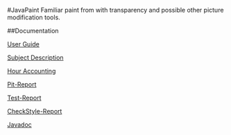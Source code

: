 #JavaPaint
Familiar paint from with transparency and possible other picture modification tools.

##Documentation

[User Guide](https://github.com/kapistelijaKrisu/JavaPaint/blob/master/Documentation/user-guide.md)

[Subject Description](https://github.com/kapistelijaKrisu/JavaPaint/blob/master/Documentation/aiheenKuvausJaRakenne.md)

[Hour Accounting](https://github.com/kapistelijaKrisu/JavaPaint/blob/master/Documentation/hour-accounting.md)

[Pit-Report](https://htmlpreview.github.io/?https://github.com/kapistelijaKrisu/JavaPaint/blob/master/Documentation/pit/201705041725/index.html)

[Test-Report](https://github.com/kapistelijaKrisu/JavaPaint/blob/master/Documentation/test-document-report.md)

[CheckStyle-Report](https://htmlpreview.github.io/?https://github.com/kapistelijaKrisu/JavaPaint/blob/master/Documentation/checkstyle/checkstyle.html)

[Javadoc](https://htmlpreview.github.io/?https://github.com/kapistelijaKrisu/JavaPaint/blob/master/Documentation/checkstyle/apidocs/index.html)
